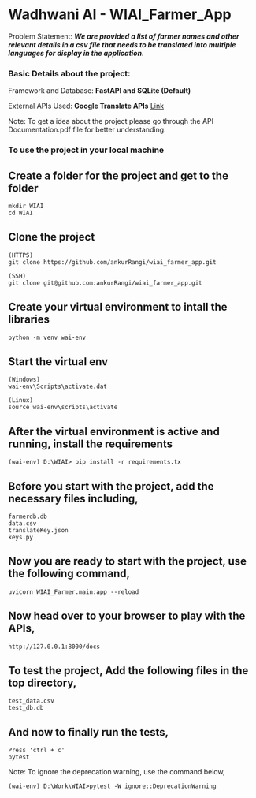 # Wadhwani AI - WIAI_Farmer_App

Problem Statement: ***We are provided a list of farmer names and other relevant details in a csv file that needs to be translated into multiple languages for display in the application.***

### Basic Details about the project:
Framework and Database: **FastAPI and SQLite (Default)**

External APIs Used: **Google Translate APIs** [Link](https://cloud.google.com/translate/docs/basic/translate-text-basic)


Note: To get a idea about the project please go through the API Documentation.pdf file for better understanding.

### To use the project in your local machine

## Create a folder for the project and get to the folder
```
mkdir WIAI
cd WIAI
```

## Clone the project
```
(HTTPS)
git clone https://github.com/ankurRangi/wiai_farmer_app.git
```

```
(SSH)
git clone git@github.com:ankurRangi/wiai_farmer_app.git
```

## Create your virtual environment to intall the libraries
```
python -m venv wai-env
```

## Start the virtual env
```
(Windows)
wai-env\Scripts\activate.dat
```

```
(Linux)
source wai-env\scripts\activate
```

## After the virtual environment is active and running, install the requirements

```
(wai-env) D:\WIAI> pip install -r requirements.tx
```

## Before you start with the project, add the necessary files including,
```
farmerdb.db
data.csv
translateKey.json
keys.py
```

## Now you are ready to start with the project, use the following command,
```
uvicorn WIAI_Farmer.main:app --reload
```

## Now head over to your browser to play with the APIs,
```
http://127.0.0.1:8000/docs
```

## To test the project, Add the following files in the top directory,
```
test_data.csv
test_db.db
```

## And now to finally run the tests,
```
Press 'ctrl + c'
pytest
```

Note: To ignore the deprecation warning, use the command below,
```
(wai-env) D:\Work\WIAI>pytest -W ignore::DeprecationWarning
```





